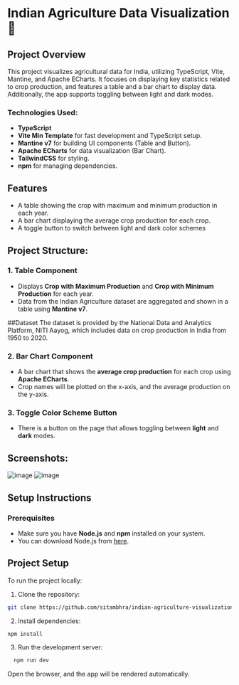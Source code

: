  # Indian Agriculture Data Visualization 🌿

## Project Overview

This project visualizes agricultural data for India, utilizing TypeScript, Vite, Mantine, and Apache ECharts. It focuses on displaying key statistics related to crop production, and features a table and a bar chart to display data. Additionally, the app supports toggling between light and dark modes.

### Technologies Used:
- **TypeScript** 
- **Vite Min Template** for fast development and TypeScript setup.
- **Mantine v7** for building UI components (Table and Button).
- **Apache ECharts** for data visualization (Bar Chart).
- **TailwindCSS** for styling.
- **npm** for managing dependencies.

 


## Features
- A table showing the crop with maximum and minimum production in each year.
- A bar chart displaying the average crop production for each crop.
- A toggle button to switch between light and dark color schemes
  
## Project Structure:
### 1. Table Component
- Displays **Crop with Maximum Production** and **Crop with Minimum Production** for each year.
- Data from the Indian Agriculture dataset are aggregated and shown in a table using **Mantine v7**.

 ##Dataset
The dataset is provided by the National Data and Analytics Platform, NITI Aayog, which includes data on crop production in India from 1950 to 2020.
  
### 2. Bar Chart Component
- A bar chart that shows the **average crop production** for each crop using **Apache ECharts**.
- Crop names will be plotted on the x-axis, and the average production on the y-axis.

### 3. Toggle Color Scheme Button
- There is a button on the page that allows toggling between **light** and **dark** modes.

 ## Screenshots:
 ![image](https://github.com/user-attachments/assets/ab586f23-664a-4828-89ef-96ba11a9dd56)
 ![image](https://github.com/user-attachments/assets/66b50494-4abb-4122-9a8f-8cccf54063d7)
 

 
## Setup Instructions

### Prerequisites
- Make sure you have **Node.js** and **npm** installed on your system.
- You can download Node.js from [here](https://nodejs.org/).

## Project Setup
To run the project locally:

1. Clone the repository:

```bash
git clone https://github.com/sitambhra/indian-agriculture-visualization.git
```
2. Install dependencies:

```bash
npm install
```
3. Run the development server:
 ```bash
   npm run dev
```
Open the browser, and the app will be rendered automatically.
